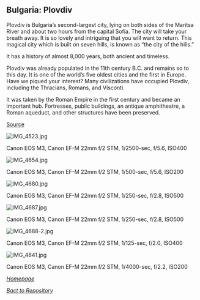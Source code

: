 ## Bulgaria: Plovdiv 

Plovdiv is Bulgaria’s second-largest city, lying on both sides of the Maritsa River and about two hours from the capital Sofia. The city will take your breath away. It is so lovely and intriguing that you will want to return. This magical city which is built on seven hills, is known as “the city of the hills.”

It has a history of almost 8,000 years, both ancient and timeless.

Plovdiv was already populated in the 11th century B.C. and remains so to this day. It is one of the world’s five oldest cities and the first in Europe. Have we piqued your interest? Many civilizations have occupied Plovdiv, including the Thracians, Romans, and Visconti. 

It was taken by the Roman Empire in the first century and became an important hub. Fortresses, public buildings, an antique amphitheatre, a Roman aqueduct, and other structures have been preserved.

[Source](https://visitmybulgaria.com/plovdiv/)


![IMG_4523.jpg](/Shutter101/photos/Plovdiv/img/IMG_4523.jpg)

Canon EOS M3, Canon EF-M 22mm f/2 STM, 1/2500-sec, f/5.6, ISO400

![IMG_4654.jpg](/Shutter101/photos/Plovdiv/img/IMG_4654.jpg)

Canon EOS M3, Canon EF-M 22mm f/2 STM, 1/500-sec, f/5.6, ISO200

![IMG_4680.jpg](/Shutter101/photos/Plovdiv/img/IMG_4680.jpg)

Canon EOS M3, Canon EF-M 22mm f/2 STM, 1/250-sec, f/2.8, ISO500

![IMG_4687.jpg](/Shutter101/photos/Plovdiv/img/IMG_4687.jpg)

Canon EOS M3, Canon EF-M 22mm f/2 STM, 1/250-sec, f/2.8, ISO500

![IMG_4688-2.jpg](/Shutter101/photos/Plovdiv/img/IMG_4688-2.jpg)

Canon EOS M3, Canon EF-M 22mm f/2 STM, 1/125-sec, f/2.0, ISO400

![IMG_4841.jpg](/Shutter101/photos/Plovdiv/img/IMG_4841.jpg)

Canon EOS M3, Canon EF-M 22mm f/2 STM, 1/4000-sec, f/2.2, ISO200


*[Homepage](README.md)*

*[Bact to Repository](https://github.com/23W-GBAC/Shutter101/tree/main)*

